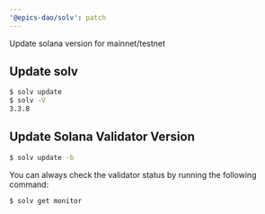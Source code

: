 ```yaml
---
'@epics-dao/solv': patch
---
```


Update solana version for mainnet/testnet

## Update solv

```bash
$ solv update
$ solv -V
3.3.8
```

## Update Solana Validator Version

```bash
$ solv update -b
```

You can always check the validator status by running the following command:

```bash
$ solv get monitor
```
